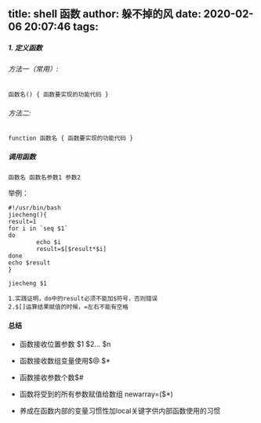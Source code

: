 title: shell 函数
author: 躲不掉的风
date: 2020-02-06 20:07:46
tags:
---

##### 1. 定义函数
###### 方法一（常用）:

	函数名() { 函数要实现的功能代码 }
###### 方法二:
	function 函数名 { 函数要实现的功能代码 }
##### 调用函数

	函数名 函数名参数1 参数2

举例：

    #!/usr/bin/bash
    jiecheng(){
    result=1
    for i in `seq $1`
    do
            echo $i
            result=$[$result*$i]
    done
    echo $result
    }

    jiecheng $1

    1.实践证明，do中的result必须不能加$符号，否则错误
    2.$[]运算结果赋值的时候，=左右不能有空格


#### 总结
- 函数接收位置参数 $1 $2... $n

- 函数接收数组变量使用$@ $*

- 函数接收参数个数$#

- 函数将受到的所有参数赋值给数组 newarray=($*)

- 养成在函数内部的变量习惯性加local关键字供内部函数使用的习惯